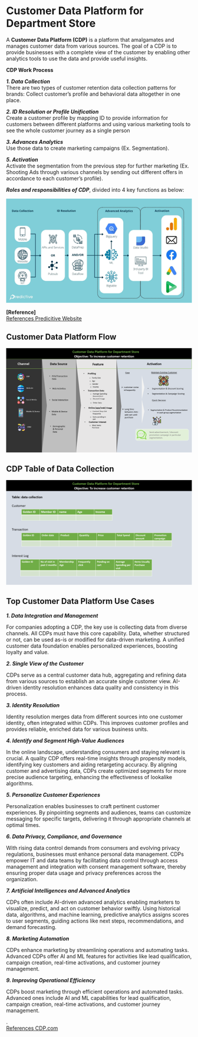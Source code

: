 # Customer Data Platform for Department Store     
A **Customer Data Platform (CDP)** is a platform that amalgamates and manages customer data from various sources. The goal of a CDP is to provide businesses with a complete view of the customer by enabling other analytics tools to use the data and provide useful insights.     


**CDP Work Process**     

***1. Data Collection***     
There are two types of customer retention data collection patterns for brands: Collect customer’s profile and behavioral data altogether in one place.     

***2. ID Resolution or Profile Unification***     
Create a customer profile by mapping ID to provide information for customers between different platforms and using various marketing tools to see the whole customer journey as a single person     

***3. Advances Analytics***     
Use those data to create marketing campaigns (Ex. Segmentation).

***5. Activation***     
Activate the segmentation from the previous step for further marketing (Ex. Shooting Ads through various channels by sending out different offers in accordance to each customer’s profile).   

***Roles and responsibilities of CDP***, divided into 4 key functions as below:      

![CDP Flow](https://github.com/Pinnun/MADT8101-Seminar-in-Advanced-Analytic/blob/c8e0ff630862c44175f93cd3205cbbe128e52eed/1%20Customer%20Data%20Platform/Raw%20Data/CDP%20RR.png)     


**[Reference]**    
[References Predicitive Website](https://www.salesforce.com/ap/resources/guides/getting-started-with-a-customer-data-platform/)     


## Customer Data Platform Flow
![CDP Flow](https://github.com/Pinnun/MADT8101-Seminar-in-Advanced-Analytic/blob/1a76e48cbf53ad34361745ac29dd77ece66f35b0/1%20Customer%20Data%20Platform/Raw%20Data/CDP%20Flow.png)

## CDP Table of Data Collection
![CDP Data Collection](https://github.com/Pinnun/MADT8101-Seminar-in-Advanced-Analytic/blob/8ff4ef508180fa808fd4fe1508e9a1aab965450c/1%20Customer%20Data%20Platform/Raw%20Data/CDP%20Table%20of%20Data%20Collection.png)

## Top Customer Data Platform Use Cases     
***1.  Data Integration and Management***     
   
   For companies adopting a CDP, the key use is collecting data from diverse channels. All CDPs must have this core capability. Data, whether structured or not, can be used as-is or modified for data-driven marketing. A unified customer data foundation enables personalized experiences, boosting loyalty and value.

***2.  Single View of the Customer***     
   
   CDPs serve as a central customer data hub, aggregating and refining data from various sources to establish an accurate single customer view. AI-driven identity resolution enhances data quality and consistency in this process.     

***3.  Identity Resolution***     
   
   Identity resolution merges data from different sources into one customer identity, often integrated within CDPs. This improves customer profiles and provides reliable, enriched data for various business units.

***4.  Identify and Segment High-Value Audiences***     
   
   In the online landscape, understanding consumers and staying relevant is crucial. A quality CDP offers real-time insights through propensity models, identifying key customers and aiding retargeting accuracy. By aligning customer and advertising data, CDPs create optimized segments for more precise audience targeting, enhancing the effectiveness of lookalike algorithms.

***5.  Personalize Customer Experiences***
    
   Personalization enables businesses to craft pertinent customer experiences. By pinpointing segments and audiences, teams can customize messaging for specific targets, delivering it through appropriate channels at optimal times.

***6.  Data Privacy, Compliance, and Governance***
    
   With rising data control demands from consumers and evolving privacy regulations, businesses must enhance personal data management. CDPs empower IT and data teams by facilitating data control through access management and integration with consent management software, thereby ensuring proper data usage and privacy preferences across the organization.

***7.  Artificial Intelligences and Advanced Analytics***
    
   CDPs often include AI-driven advanced analytics enabling marketers to visualize, predict, and act on customer behavior swiftly. Using historical data, algorithms, and machine learning, predictive analytics assigns scores to user segments, guiding actions like next steps, recommendations, and demand forecasting.

***8.  Marketing Automation***
    
   CDPs enhance marketing by streamlining operations and automating tasks. Advanced CDPs offer AI and ML features for activities like lead qualification, campaign creation, real-time activations, and customer journey management.

***9. Improving Operational Efficiency***

   CDPs boost marketing through efficient operations and automated tasks. Advanced ones include AI and ML capabilities for lead qualification, campaign creation, real-time activations, and customer journey management.     
   
**<Reference>**.    
[References CDP.com](https://cdp.com/articles/how-to-develop-cdp-use-cases/)
